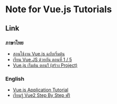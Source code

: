 Note for Vue.js Tutorials
===
## Link
### ภาษาไทย
- [สอนใช้งาน Vue.js ฉบับเริ่มต้น](https://devahoy.com/blog/2019/08/introduction-to-vuejs/)
- [เรียน Vue.JS ด้วยกัน ตอนที่ 1 / 5](https://startupcto.net/%E0%B9%80%E0%B8%A3%E0%B8%B5%E0%B8%A2%E0%B8%99-vue-js-%E0%B8%94%E0%B9%89%E0%B8%A7%E0%B8%A2%E0%B8%81%E0%B8%B1%E0%B8%99-%E0%B8%95%E0%B8%AD%E0%B8%99%E0%B8%97%E0%B8%B5%E0%B9%88-1-5-eeea9a320ef9)
- [Vue.js เริ่มต้น ตอน1 (สร้าง Project)](https://thiti.dev/blog/8447/)

### English
- [Vue.js Application Tutorial](https://matthiashager.com/complete-vuejs-application-tutorial)
- [เรียนรู้ Vue2 Step By Step ฟรี](https://www.programmerthailand.com/blog/view/141/%E0%B9%80%E0%B8%A3%E0%B8%B5%E0%B8%A2%E0%B8%99%E0%B8%A3%E0%B8%B9%E0%B9%89-vue2-step-by-step-%E0%B8%9F%E0%B8%A3%E0%B8%B5)
<!--stackedit_data:
eyJoaXN0b3J5IjpbODUwNjQyNTg4XX0=
-->